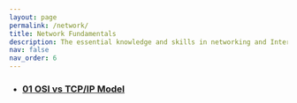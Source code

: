 ```yaml
---
layout: page
permalink: /network/
title: Network Fundamentals
description: The essential knowledge and skills in networking and Internet traffic
nav: false
nav_order: 6
---
```


<div class="post">
  <ul class="post-list">
    <li>
      <h3>
        <a class="post-title" href="/go/01-context">01 OSI vs TCP/IP Model</a>
      </h3>
    </li>
  </ul>
</div>

